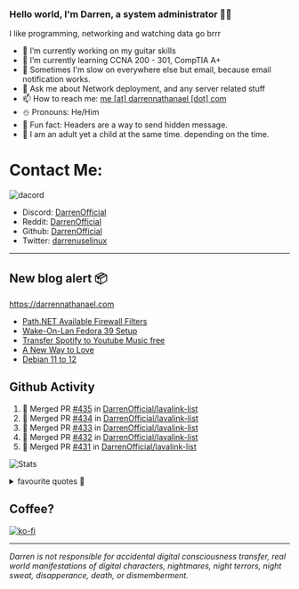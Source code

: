 ### Hello world, I'm Darren, a system administrator 👨‍💻
I like programming, networking and watching data go brrr


- 🔭 I’m currently working on my guitar skills
- 🌴 I’m currently learning CCNA 200 - 301, CompTIA A+ 
- 🚀 Sometimes I'm slow on everywhere else but email, because email notification works.
- 💬 Ask me about Network deployment, and any server related stuff 
- 📫 How to reach me: [me [at] darrennathanael [dot] com](mailto:me@darrennathanael.com) 
- ⛄️ Pronouns: He/Him
- 🍪 Fun fact: Headers are a way to send hidden message.
- 🍻 I am an adult yet a child at the same time. depending on the time.

# Contact Me:

![dacord](https://discord.c99.nl/widget/theme-4/508296903960821771.png)

- Discord: [DarrenOfficial](https://discord.darrennathanael.com)
- Reddit: [DarrenOfficial](https://reddit.com/u/DarrenOfficiallol)
- Github: [DarrenOfficial](https://github.com/DarrenOfficial)
- Twitter: [darrenuselinux](https://twitter.com/darrenuselinux)


---
## New blog alert 📦
https://darrennathanael.com
<!-- BLOG-POST-LIST:START -->
- [Path.NET Available Firewall Filters](https://blog.darrennathanael.com/posts/path/)
- [Wake-On-Lan Fedora 39 Setup](https://blog.darrennathanael.com/posts/wol-fedora/)
- [Transfer Spotify to Youtube Music free](https://blog.darrennathanael.com/posts/transfer-spotify-to-youtube/)
- [A New Way to Love](https://blog.darrennathanael.com/posts/a-new-way-to-love/)
- [Debian 11 to 12](https://blog.darrennathanael.com/posts/debian-11-to-12/)
<!-- BLOG-POST-LIST:END -->

## Github Activity
<!--START_SECTION:activity-->
1. 🎉 Merged PR [#435](https://github.com/DarrenOfficial/lavalink-list/pull/435) in [DarrenOfficial/lavalink-list](https://github.com/DarrenOfficial/lavalink-list)
2. 🎉 Merged PR [#434](https://github.com/DarrenOfficial/lavalink-list/pull/434) in [DarrenOfficial/lavalink-list](https://github.com/DarrenOfficial/lavalink-list)
3. 🎉 Merged PR [#433](https://github.com/DarrenOfficial/lavalink-list/pull/433) in [DarrenOfficial/lavalink-list](https://github.com/DarrenOfficial/lavalink-list)
4. 🎉 Merged PR [#432](https://github.com/DarrenOfficial/lavalink-list/pull/432) in [DarrenOfficial/lavalink-list](https://github.com/DarrenOfficial/lavalink-list)
5. 🎉 Merged PR [#431](https://github.com/DarrenOfficial/lavalink-list/pull/431) in [DarrenOfficial/lavalink-list](https://github.com/DarrenOfficial/lavalink-list)
<!--END_SECTION:activity-->


![Stats](https://github-readme-stats.vercel.app/api?username=DarrenOfficial&layout=compact&hide_border=true&hide_title=true&count_private=true&include_all_commits=true&show_icons=true&bg_color=00000000&text_color=c3c6ce&icon_color=4e64f7)


<details>
<summary>favourite quotes 🍻</summary>
<br>
<i>"Always trust what others say or write without ever questioning them. Especially their code."</i> -Albert Einstein
<br><br>
  <i>"If she this easy, then she prolly got a diseasy"</i> -Dr Martin Luther King
  <br><br>
  <i>"If a woman is giving you what you want, it is deception."</i> -Sun Tzu, Art of War
</details>


## Coffee?

[![ko-fi](https://ko-fi.com/img/githubbutton_sm.svg)](https://ko-fi.com/R6R1311CB)

---

_Darren is not responsible for accidental digital consciousness transfer, real world manifestations of digital characters, nightmares, night terrors, night sweat, disapperance, death, or dismemberment._
